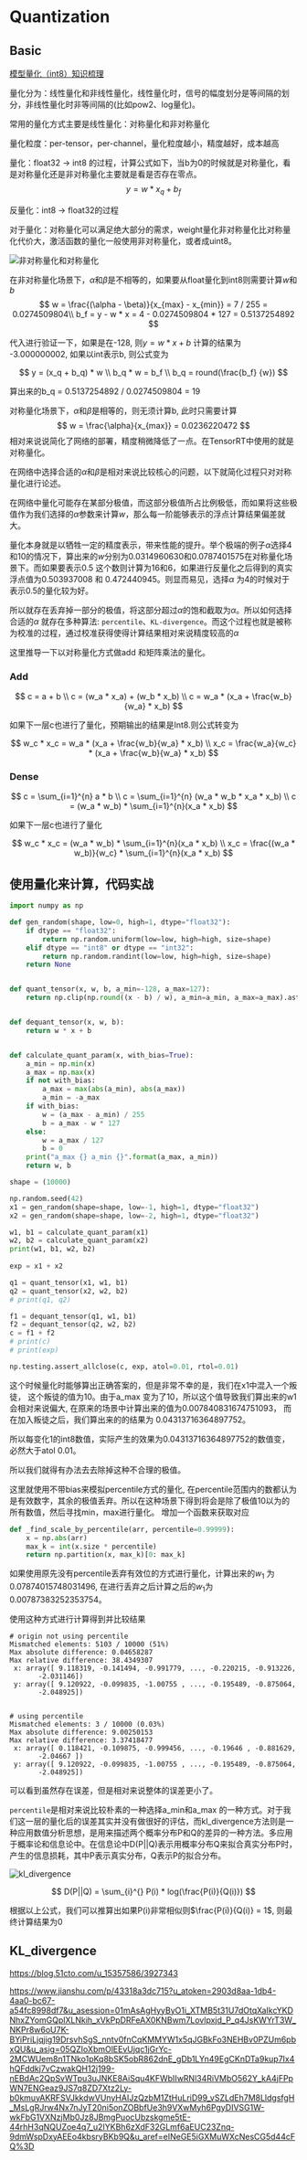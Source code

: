 # Quantization

## Basic

[模型量化（int8）知识梳理](https://zhuanlan.zhihu.com/p/516116539)

量化分为：线性量化和非线性量化，线性量化时，信号的幅度划分是等间隔的划分，非线性量化时非等间隔的(比如pow2、log量化)。

常用的量化方式主要是线性量化：对称量化和非对称量化

量化粒度：per-tensor，per-channel，量化粒度越小，精度越好，成本越高

量化：float32 -> int8 的过程，计算公式如下，当b为0的时候就是对称量化，看是对称量化还是非对称量化主要就是看是否存在零点。
$$
y = w * x_q + b_f
$$


反量化：int8 -> float32的过程

对于量化：对称量化可以满足绝大部分的需求，weight量化非对称量化比对称量化代价大，激活函数的量化一般使用非对称量化，或者成uint8。

![非对称量化和对称量化](https://img-blog.csdnimg.cn/img_convert/3e1797c9e43ac8f9bc223718a589d505.png)

在非对称量化场景下，$\alpha$和$\beta$是不相等的，如果要从float量化到int8则需要计算$w$和$b$
$$
w = \frac{(\alpha - \beta)}{x_{max} - x_{min}} = 7 / 255 = 0.0274509804\\ 
b_f = y - w * x = 4 - 0.0274509804 * 127 = 0.5137254892
$$

代入进行验证一下，如果是在-128, 则$y = w * x + b$ 计算的结果为 -3.000000002, 如果以int表示b, 则公式变为

$$
y = (x_q + b_q) * w \\
b_q * w = b_f \\
b_q = round(\frac{b_f} {w})
$$

算出来的b_q = 0.5137254892 / 0.0274509804 = 19

对称量化场景下，$\alpha$和$\beta$是相等的，则无须计算b, 此时只需要计算
$$
    w = \frac{\alpha}{x_{max}} = 0.0236220472 
$$
相对来说说简化了网络的部署，精度稍微降低了一点。在TensorRT中使用的就是对称量化。

在网络中选择合适的$\alpha$和$\beta$是相对来说比较核心的问题，以下就简化过程只对对称量化进行论述。

在网络中量化可能存在某部分极值，而这部分极值所占比例极低，而如果将这些极值作为我们选择的$\alpha$参数来计算$w$，那么每一阶能够表示的浮点计算结果偏差就大。

量化本身就是以牺牲一定的精度表示，带来性能的提升。举个极端的例子$\alpha$选择4 和10的情况下，算出来的$w$分别为0.0314960630和0.0787401575在对称量化场景下。而如果要表示0.5 这个数则计算为16和6，如果进行反量化之后得到的真实浮点值为0.503937008 和 0.472440945。则显而易见，选择$\alpha$ 为4的时候对于表示0.5的量化较为好。

所以就存在丢弃掉一部分的极值，将这部分超过$\alpha$的饱和截取为$\alpha$。所以如何选择合适的$\alpha$ 就存在多种算法: `percentile`、`KL-divergence`。而这个过程也就是被称为校准的过程，通过校准获得使得计算结果相对来说精度较高的$\alpha$


这里推导一下以对称量化方式做add 和矩阵乘法的量化。
### Add


$$
    c = a + b \\
    c = (w_a * x_a) + (w_b * x_b) \\
    c = w_a * (x_a + \frac{w_b}{w_a} * x_b)
$$

如果下一层c也进行了量化，预期输出的结果是Int8.则公式转变为

$$
    w_c * x_c = w_a * (x_a + \frac{w_b}{w_a} * x_b) \\
    x_c = \frac{w_a}{w_c} * (x_a + \frac{w_b}{w_a} * x_b)
$$

### Dense

$$
    c = \sum_{i=1}^{n} a * b \\
    c = \sum_{i=1}^{n} (w_a * w_b * x_a * x_b) \\
    c = (w_a * w_b) * \sum_{i=1}^{n}(x_a * x_b)
$$

如果下一层c也进行了量化

$$
    w_c * x_c = (w_a * w_b) * \sum_{i=1}^{n}(x_a * x_b) \\
    x_c = \frac{(w_a * w_b)}{w_c}  * \sum_{i=1}^{n}(x_a * x_b)
$$


## 使用量化来计算，代码实战

```python
import numpy as np

def gen_random(shape, low=0, high=1, dtype="float32"):
    if dtype == "float32":
        return np.random.uniform(low=low, high=high, size=shape)
    elif dtype == "int8" or dtype == "int32":
        return np.random.randint(low=low, high=high, size=shape)
    return None


def quant_tensor(x, w, b, a_min=-128, a_max=127):
    return np.clip(np.round((x - b) / w), a_min=a_min, a_max=a_max).astype("int8")


def dequant_tensor(x, w, b):
    return w * x + b


def calculate_quant_param(x, with_bias=True):
    a_min = np.min(x) 
    a_max = np.max(x)
    if not with_bias:
        a_max = max(abs(a_min), abs(a_max))
        a_min = -a_max
    if with_bias:
        w = (a_max - a_min) / 255
        b = a_max - w * 127
    else:
        w = a_max / 127
        b = 0
    print("a_max {} a_min {}".format(a_max, a_min))
    return w, b

shape = (10000)

np.random.seed(42)
x1 = gen_random(shape=shape, low=-1, high=1, dtype="float32")
x2 = gen_random(shape=shape, low=-2, high=1, dtype="float32")

w1, b1 = calculate_quant_param(x1)
w2, b2 = calculate_quant_param(x2)
print(w1, b1, w2, b2)
    
exp = x1 + x2

q1 = quant_tensor(x1, w1, b1)
q2 = quant_tensor(x2, w2, b2)
# print(q1, q2)

f1 = dequant_tensor(q1, w1, b1)
f2 = dequant_tensor(q2, w2, b2)
c = f1 + f2
# print(c)
# print(exp)

np.testing.assert_allclose(c, exp, atol=0.01, rtol=0.01)
```

这个时候量化时能够算出正确答案的，但是非常不幸的是，我们在x1中混入一个叛徒， 这个叛徒的值为10。由于a_max 变为了10，所以这个值导致我们算出来的w1会相对来说偏大, 在原来的场景中计算出来的值为0.007840831674751093， 而在加入叛徒之后，我们算出来的的结果为
0.04313716364897752。

所以每变化1的int8数值，实际产生的效果为0.04313716364897752的数值变，必然大于atol 0.01。

所以我们就得有办法去去除掉这种不合理的极值。

这里就使用不带bias来模拟percentile方式的量化, 在percentile范围内的数都认为是有效数字，其余的极值丢弃。所以在这种场景下得到将会是除了极值10以为的所有数值，然后寻找min，max进行量化。
增加一个函数来获取对应
```python
def _find_scale_by_percentile(arr, percentile=0.99999):
    x = np.abs(arr)
    max_k = int(x.size * percentile)
    return np.partition(x, max_k)[0: max_k]
```

如果使用原先没有percentile丢弃有效位的方式进行量化，计算出来的$w_1$ 为 0.07874015748031496, 在进行丢弃之后计算之后的$w_1$为0.00787383252353754。

使用这种方式进行计算得到并比较结果

```shell
# origin not using percentile
Mismatched elements: 5103 / 10000 (51%)
Max absolute difference: 0.04658287
Max relative difference: 38.4349307
 x: array([ 9.118319, -0.141494, -0.991779, ..., -0.220215, -0.913226,
       -2.031146])
 y: array([ 9.120922, -0.099835, -1.00755 , ..., -0.195489, -0.875064,
       -2.048925])


# using percentile
Mismatched elements: 3 / 10000 (0.03%)
Max absolute difference: 9.00250153
Max relative difference: 3.37418477
 x: array([ 0.118421, -0.109875, -0.999456, ..., -0.19646 , -0.881629,
       -2.04667 ])
 y: array([ 9.120922, -0.099835, -1.00755 , ..., -0.195489, -0.875064,
       -2.048925])
```

可以看到虽然存在误差，但是相对来说整体的误差更小了。

`percentile`是相对来说比较朴素的一种选择a_min和a_max
的一种方式。对于我们这一层的量化后的误差其实并没有做很好的评估，而kl_divergence方法则是一种应用数值分析思想，是用来描述两个概率分布P和Q的差异的一种方法。多应用于概率论和信息论中。在信息论中D(P||Q)表示用概率分布Q来拟合真实分布P时，产生的信息损耗，其中P表示真实分布，Q表示P的拟合分布。

![kl_divergence](https://img-blog.csdnimg.cn/img_convert/bdd4983c4839cdb21c3fdfa98fee9a98.png#pic_center)

$$
    D(P||Q) =  \sum_{i}^{} P(i) * log(\frac{P(i)}{Q(i)})
$$

根据以上公式，我们可以推算出如果P(i)非常相似则$\frac{P(i)}{Q(i)} = 1$, 则最终计算结果为0 

## KL_divergence

https://blog.51cto.com/u_15357586/3927343

https://www.jianshu.com/p/43318a3dc715?u_atoken=2903d8aa-1db4-4aa0-bc67-a54fc8998df7&u_asession=01mAsAgHyyByO1i_XTMB5t31U7dOtqXaIkcYKDNhxZYomGQplXLNkih_xVkPpDRFeAX0KNBwm7Lovlpxjd_P_q4JsKWYrT3W_NKPr8w6oU7K-BYiPriLjqjig19DrsvhSgS_nntv0fnCqKMMYW1x5qJGBkFo3NEHBv0PZUm6pbxQU&u_asig=05QZIoXbmOlEEvUjqc1jGrYc-2MCWUem8n1TNko1pKq8bSK5obR862dnE_gDb1LYn49EgCKnDTa9kup7Ix4hQFddkj7vCzwakQH12j199-nEBdAc2QpSvWTpu3uJNKE8AiSqu4KFWbIIwRNl34RiVMbO562Y_kA4jFPpWN7ENGeaz9JS7q8ZD7Xtz2Ly-b0kmuyAKRFSVJkkdwVUnyHAIJzQzbM1ZtHuLriD99_vSZLdEh7M8LldgsfgH_MsLgRJrw4Nx7nJyT20ni5onZOBbfUe3h9VXwMyh6PgyDIVSG1W-wkFbG1VXNzjMb0Jz8JBmgPuocUbzskgme5tE-44rhH3qNQUZoe4q7_u2IYKBh6zXdF32GLmf6aEUC23Znq-9dmWspDxyAEEo4kbsryBKb9Q&u_aref=eINeGE5iGXMuWXcNesCG5d44cFQ%3D

